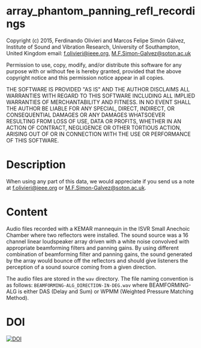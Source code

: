 # array_phantom_panning_refl_recordings

Copyright (c) 2015, Ferdinando Olivieri and Marcos Felipe Simón Gálvez, Institute of Sound and Vibration Research,
University of Southampton, United Kingdom
email: f.olivieri@ieee.org, M.F.Simon-Galvez@soton.ac.uk

Permission to use, copy, modify, and/or distribute this software for any 
purpose with or without fee is hereby granted, provided that the above
copyright notice and this permission notice appear in all copies.

THE SOFTWARE IS PROVIDED "AS IS" AND THE AUTHOR DISCLAIMS ALL WARRANTIES
WITH REGARD TO THIS SOFTWARE INCLUDING ALL IMPLIED WARRANTIES OF
MERCHANTABILITY AND FITNESS. IN NO EVENT SHALL THE AUTHOR BE LIABLE FOR
ANY SPECIAL, DIRECT, INDIRECT, OR CONSEQUENTIAL DAMAGES OR ANY DAMAGES
WHATSOEVER RESULTING FROM LOSS OF USE, DATA OR PROFITS, WHETHER IN AN
ACTION OF CONTRACT, NEGLIGENCE OR OTHER TORTIOUS ACTION, ARISING OUT OF
OR IN CONNECTION WITH THE USE OR PERFORMANCE OF THIS SOFTWARE.

# Description

When using any part of this data, we would appreciate if you send us a note at f.olivieri@ieee.org or M.F.Simon-Galvez@soton.ac.uk.

# Content

Audio files recorded with a KEMAR mannequin in the ISVR Small Anechoic Chamber where two reflectors were installed. The sound source was a 16 channel linear loudspeaker array driven with a white noise convolved with appropriate beamforming filters and panning gains. By using different combination of beamforming filter and panning gains, the sound generated by the array would bounce off the reflectors and  should give listeners the perception of a sound source coming from a given direction.

The audio files are stored in the `wav` directory.
The file naming convention is as follows:
`BEAMFORMING-ALG_DIRECTION-IN-DEG.wav`
where BEAMFORMING-ALG is either DAS (Delay and Sum) or WPMM (Weighted Pressure Matching Method).

# DOI
[![DOI](https://zenodo.org/badge/DOI/10.5281/zenodo.1067221.svg)](https://doi.org/10.5281/zenodo.1067221)
